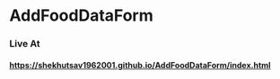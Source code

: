 # AddFoodDataForm

### Live At

#### https://shekhutsav1962001.github.io/AddFoodDataForm/index.html
